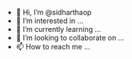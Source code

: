 - 👋 Hi, I’m @sidharthaop
- 👀 I’m interested in ...
- 🌱 I’m currently learning ...
- 💞️ I’m looking to collaborate on ...
- 📫 How to reach me ...

<!---
sidharthaop/sidharthaop is a ✨ special ✨ repository because its `README.md` (this file) appears on your GitHub profile.
You can click the Preview link to take a look at your changes.
--->
